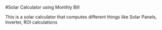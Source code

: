 #Solar Calculator using Monthly Bill

This is a solar calculator that computes different things like Solar Panels, Inverter, ROI calculations
